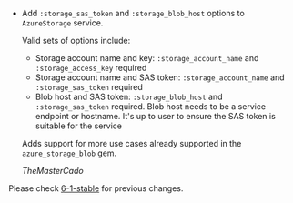 *   Add `:storage_sas_token` and `:storage_blob_host` options to `AzureStorage` service.

    Valid sets of options include:
      *   Storage account name and key: `:storage_account_name` and `:storage_access_key` required
      *   Storage account name and SAS token: `:storage_account_name` and `:storage_sas_token` required
      *   Blob host and SAS token: `:storage_blob_host` and `:storage_sas_token` required. Blob host needs to be a service endpoint or hostname. It's up to user to ensure the SAS token is suitable for the service

    Adds support for more use cases already supported in the `azure_storage_blob` gem.

    *TheMasterCado*

Please check [6-1-stable](https://github.com/rails/rails/blob/6-1-stable/activestorage/CHANGELOG.md) for previous changes.
